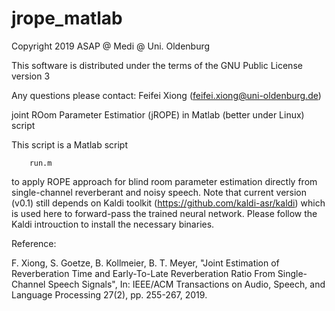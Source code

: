 # jrope_matlab

Copyright 2019 ASAP @ Medi @ Uni. Oldenburg

This software is distributed under the terms of the GNU Public License version 3

Any questions please contact: Feifei Xiong (feifei.xiong@uni-oldenburg.de)

joint ROom Parameter Estimatior (jROPE) in Matlab (better under Linux) script

This script is a Matlab script 

        run.m 

to apply ROPE approach for blind room parameter estimation directly from single-channel reverberant and noisy speech. Note that current version (v0.1) still depends on Kaldi toolkit (https://github.com/kaldi-asr/kaldi) which is used here to forward-pass the trained neural network. Please follow the Kaldi introuction to install the necessary binaries.

Reference:

F. Xiong, S. Goetze, B. Kollmeier, B. T. Meyer, "Joint Estimation of Reverberation Time and Early-To-Late Reverberation Ratio From Single-Channel Speech Signals", In: IEEE/ACM Transactions on Audio, Speech, and Language Processing 27(2), pp. 255-267, 2019.
